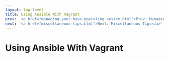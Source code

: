 ```yaml
---
layout: top-level
title: Using Ansible With Vagrant
prev: '<a href="managing-your-base-operating-system.html">Prev: Managing Your Base Operating System</a>'
next: '<a href="miscellaneous-tips.html">Next: Miscellaneous Tips</a>'
---
```


# Using Ansible With Vagrant